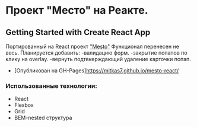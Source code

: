 # Проект "Место" на Реакте.
## Getting Started with Create React App

Портированный на React проект ["Mesto"](https://mitkas7.github.io/mesto/)
Функционал перенесен не весь.
Планируется добавить:
-валидацию форм.
-закрытие попапов по клику на overlay.
-вернуть подтвкерждающий удаление карточки попап.

* [Опубликован на GH-Pages]https://mitkas7.github.io/mesto-react/

### Использованные технологии:
* React
* Flexbox
* Grid
* BEM-nested структура


